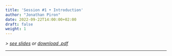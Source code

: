 ```yaml
---
title: 'Session #1 • Introduction'
author: "Jonathan Piron"
date: 2022-09-22T14:00:00+02:00
draft: false
weight: 1
---
```


_> [see slides](/slides/session1.htm) or [download .pdf](/files/LSPRI2224_slides_session1.pdf)_

---